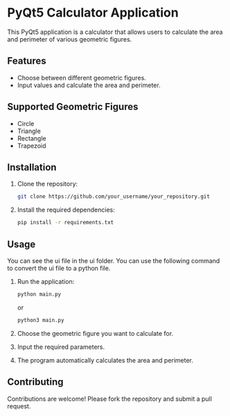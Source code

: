 # PyQt5 Calculator Application

This PyQt5 application is a calculator that allows users to calculate 
the area and perimeter of various geometric figures.

## Features

- Choose between different geometric figures.
- Input values and calculate the area and perimeter.

## Supported Geometric Figures

- Circle
- Triangle
- Rectangle
- Trapezoid

## Installation

1. Clone the repository:

    ```bash
    git clone https://github.com/your_username/your_repository.git
    ```

2. Install the required dependencies:

    ```bash
    pip install -r requirements.txt
    ```

## Usage
You can see the ui file in the ui folder. You can use the following command to convert the ui file to a python file.


1. Run the application:

    ```bash
    python main.py
    ```
   or 

    ```bash
    python3 main.py
    ```

2. Choose the geometric figure you want to calculate for.
3. Input the required parameters.
4. The program automatically calculates the area and perimeter.

## Contributing

Contributions are welcome! Please fork the repository and submit a pull request.
